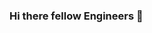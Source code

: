 ### Hi there fellow Engineers 👋

<!--
**areeba-junaid/areeba-junaid** is a ✨ _special_ ✨ repository because its `README.md` (this file) appears on your GitHub profile.
##About me

- 🔭 I am Full Stack Web Developer
- 🔭 I Love C++.python and Javascript.
- 🔭 I am on my journey to become block chain developer.
- 🔭  I believe in learning by building and being consistent in what I do 😉
- 💬 Feel free to Contact me 
- 


